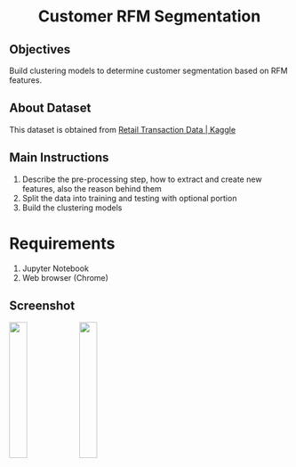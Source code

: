 <h1 align="center">Customer RFM Segmentation</h1>

## Objectives
Build clustering models to determine customer segmentation based on RFM features.

## About Dataset
This dataset is obtained from [Retail Transaction Data | Kaggle](https://www.kaggle.com/regivm/retailtransactiondata)

## Main Instructions
1. Describe the pre-processing step, how to extract and create new features, also the reason behind them
2. Split the data into training and testing with optional portion
3. Build the clustering models

# Requirements
1. Jupyter Notebook
2. Web browser (Chrome)

## Screenshot
<img src='https://drive.google.com/uc?id=1xn47oXNOJU9fnWBvVs1sM0KDOSujQMni' width='25%'><img src='https://drive.google.com/uc?id=1yDSk6eFTozaDVVlcGnH5xGPLSUS5Oo9T' width='25%'>
